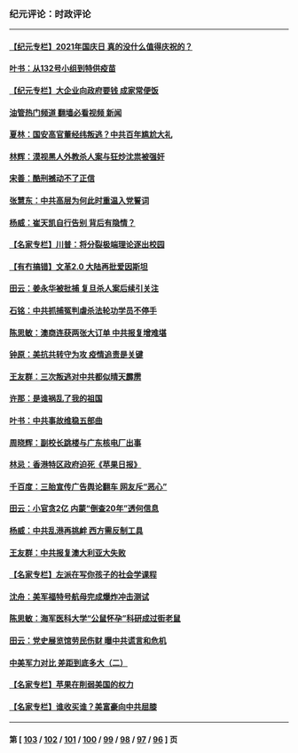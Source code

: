 ### 纪元评论：时政评论
---
#### [【纪元专栏】2021年国庆日 真的没什么值得庆祝的？](../../pages/nsc1025/n13042406.md?06240330) 
#### [叶书：从132号小组到特供疫苗](../../pages/nsc1025/n13042658.md?06240330) 
#### [【纪元专栏】大企业向政府要钱 成家常便饭](../../pages/nsc1025/n13013783.md?06240330) 
#### [油管热门频道 翻墙必看视频 新闻](ok?06240330)
#### [夏林：国安高官董经纬叛逃？中共百年尴尬大礼](../../pages/nsc1025/n13042315.md?06240330) 
#### [林辉：漠视黑人外教杀人案与狂炒沈祟被强奸](../../pages/nsc1025/n13042162.md?06240330) 
#### [宋善：酷刑撼动不了正信](../../pages/nsc1025/n13041282.md?06240330) 
#### [张慧东：中共高层为何此时重温入党誓词](../../pages/nsc1025/n13040972.md?06240330) 
#### [杨威：崔天凯自行告别 背后有隐情？](../../pages/nsc1025/n13040410.md?06240330) 
#### [【名家专栏】川普：将分裂极端理论逐出校园](../../pages/nsc1025/n13039545.md?06240330) 
#### [【有冇搞错】文革2.0 大陆再批爱因斯坦](../../pages/nsc1025/n13038635.md?06240330) 
#### [田云：姜永华被批捕 复旦杀人案后续引关注](../../pages/nsc1025/n13038439.md?06240330) 
#### [石铭：中共抓捕冤判虐杀法轮功学员不停手](../../pages/nsc1025/n13038797.md?06240330) 
#### [陈思敏：澳商连获两张大订单 中共报复增难堪](../../pages/nsc1025/n13038614.md?06240330) 
#### [钟原：美抗共转守为攻 疫情追责是关键](../../pages/nsc1025/n13038018.md?06240330) 
#### [王友群：三次叛逃对中共都似晴天霹雳](../../pages/nsc1025/n13037608.md?06240330) 
#### [许那：是谁祸乱了我的祖国](../../pages/nsc1025/n13037641.md?06240330) 
#### [叶书：中共事故维稳五部曲](../../pages/nsc1025/n13037534.md?06240330) 
#### [周晓辉：副校长跳楼与广东核电厂出事](../../pages/nsc1025/n13037106.md?06240330) 
#### [林忌：香港特区政府迫死《苹果日报》](../../pages/nsc1025/n13037506.md?06240330) 
#### [千百度：三胎宣传广告舆论翻车 网友斥“恶心”](../../pages/nsc1025/n13036572.md?06240330) 
#### [田云：小官贪2亿 内蒙“倒查20年”透何信息](../../pages/nsc1025/n13035884.md?06240330) 
#### [杨威：中共乱港再挑衅 西方需反制工具](../../pages/nsc1025/n13035339.md?06240330) 
#### [王友群：中共报复澳大利亚大失败](../../pages/nsc1025/n13035306.md?06240330) 
#### [【名家专栏】左派在写你孩子的社会学课程](../../pages/nsc1025/n13034853.md?06240330) 
#### [沈舟：美军福特号航母完成爆炸冲击测试](../../pages/nsc1025/n13035166.md?06240330) 
#### [陈思敏：海军医科大学“公鼠怀孕”科研成过街老鼠](../../pages/nsc1025/n13034325.md?06240330) 
#### [田云：党史展览馆劳民伤财 曝中共谎言和危机](../../pages/nsc1025/n13033900.md?06240330) 
#### [中美军力对比 差距到底多大（二）](../../pages/nsc1025/n13033717.md?06240330) 
#### [【名家专栏】苹果在削弱美国的权力](../../pages/nsc1025/n13033257.md?06240330) 
#### [【名家专栏】谁收买谁？美富豪向中共屈膝](../../pages/nsc1025/n13033249.md?06240330) 

---
#### 第 [ [103](./103.md?06240330) / [102](./102.md?06240330) / [101](./101.md?06240330) / [100](./100.md?06240330) / [99](./99.md?06240330) / [98](./98.md?06240330) / [97](./97.md?06240330) / [96](./96.md?06240330) ] 页
